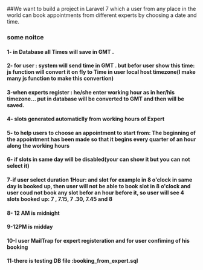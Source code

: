 ##We want to build a project in Laravel 7 which a user from any place in the world can book appointments from different experts by choosing a date and time.


 
### some noitce
#### 1- in Database all Times will save in GMT .
#### 2- for user : system will send time in GMT . but befor user show this time: js function will convert it on fly to Time in user local host timezone(I make many js function to make this convertion)
#### 3-when experts  register : he/she enter working hour as in her/his timezone... put in database will be converted to GMT and then will be saved.
#### 4- slots generated automaticlly from working hours of Expert
#### 5- to help  users to choose an appointment to start from: The beginning of the appointment has been made so that it begins every quarter of an hour along the working hours

#### 6- if slots in same day will be disabled(your can show it but you can not select it)
#### 7-if user select duration 1Hour: and slot for example in 8 o'clock in same day  is booked up, then user will not be able to book slot in  8 o'clock  and user coud not book any slot befor an hour before it, so user will see 4 slots booked up: 7 , 7.15, 7 .30, 7.45  and 8


#### 8- 12 AM is midnight 
#### 9-12PM is midday 

#### 10-I user MailTrap for expert registeration and for user confiming of his booking 
#### 11-there is testing DB file :booking_from_expert.sql
